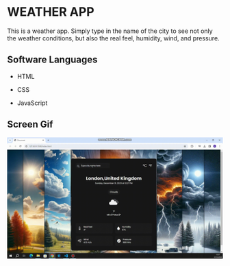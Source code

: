 <h1>WEATHER APP</h1>

This is a weather app. Simply type in the name of the city to see not only the weather conditions, but also the real feel, humidity, wind, and pressure.

<h2> Software Languages </h2>

- HTML

- CSS

- JavaScript

<h2> Screen Gif </h2>

![](weathergif.gif)
